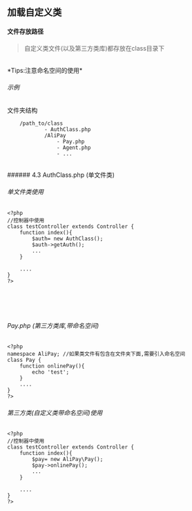 ## 加载自定义类



####  文件存放路径
>自定义类文件(以及第三方类库)都存放在class目录下

<br>
*Tips:注意命名空间的使用*



######   示例
文件夹结构
   
        /path_to/class
	   			- AuthClass.php
  				/AliPay
        			- Pay.php
        			- Agent.php
        			- ...
    			
  			
  		
 
<br>
###### 4.3 AuthClass.php (单文件类)
    <?php
    class AuthClass {
        function getAuth(){
        	echo 'test';
        }
        ....
    }
    ?>  
    
######  单文件类使用
    <?php
    //控制器中使用
    class testController extends Controller {
    	function index(){
        	$auth= new AuthClass();
        	$auth->getAuth();
        	...
        }
        
        ....
    }
    ?>
    
<br><br><br>
######  Pay.php (第三方类库,带命名空间)
    <?php
    namespace AliPay; //如果类文件有包含在文件夹下面,需要引入命名空间
    class Pay {
        function onlinePay(){
        	echo 'test';
        }
        ....
    }
    ?>


######  第三方类(自定义类带命名空间)使用
    <?php
    //控制器中使用
    class testController extends Controller {
    	function index(){
        	$pay= new AliPay\Pay();
        	$pay->onlinePay();
        	...
        }
        
        ....
    }
    ?>
    	
    	
    	
    	
